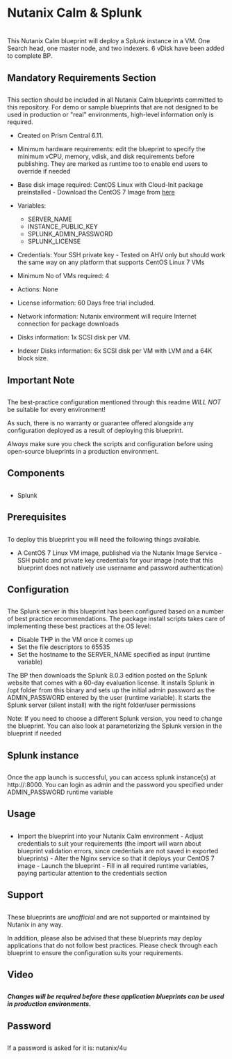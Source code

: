 # Nutanix Calm & Splunk
# 
This Nutanix Calm blueprint will deploy a Splunk instance in a VM.  One Search head, one master node, and two indexers.  6 vDisk have been added to complete BP.

## Mandatory Requirements Section
## 
This section should be included in all Nutanix Calm blueprints committed to this repository.  For demo or sample blueprints that
are not designed to be used in production or "real" environments, high-level information only is required.

- Created on Prism Central 6.11.

- Minimum hardware requirements: edit the blueprint to specify the minimum vCPU, memory, vdisk, and disk requirements before publishing.  They are marked as runtime too to enable end users to override if needed 

- Base disk image required: CentOS Linux with Cloud-Init package preinstalled - Download the CentOS 7 Image from
[here](http://download.nutanix.com/calm/CentOS-7-x86_64-GenericCloud-1801-01.qcow2)

 - Variables: 
    + SERVER_NAME
    + INSTANCE_PUBLIC_KEY 
    + SPLUNK_ADMIN_PASSWORD 
    +  SPLUNK_LICENSE 

- Credentials: Your SSH private key - Tested on AHV only but should
work the same way on any platform that supports CentOS Linux 7 VMs 

- Minimum No of VMs required: 4 
 
- Actions: None

- License information: 60 Days free trial included. 

- Network information: Nutanix environment will require Internet
connection for package downloads 

- Disks information: 1x SCSI disk per VM.
- Indexer Disks information: 6x SCSI disk per VM with LVM and a 64K block size.

## Important Note
## 
The best-practice configuration mentioned through this readme *WILL NOT* be suitable for every environment!

As such, there is no warranty or guarantee offered alongside any configuration deployed as a result of deploying this blueprint.

*Always* make sure you check the scripts and configuration before using open-source blueprints in a production environment.

## Components
## 
- Splunk

## Prerequisites
## 
To deploy this blueprint you will need the following things available.

- A CentOS 7 Linux VM image, published via the Nutanix Image Service - SSH public and private key credentials for your image (note
that this blueprint does not natively use username and password authentication)

## Configuration
## 
The Splunk server in this blueprint has been configured based on a number of best practice recommendations.  The package install
scripts takes care of implementing these best practices at the OS level:

- Disable THP in the VM once it comes up
- Set the file descriptors to 65535
- Set the hostname to the SERVER_NAME specified as input (runtime variable)

The BP then downloads the Splunk 8.0.3 edition posted on the Splunk website that comes with a 60-day evaluation license.
It installs Splunk in /opt folder from this binary and sets up the initial admin password as the ADMIN_PASSWORD entered by the 
user (runtime variable).  It starts the Splunk server (silent install) with the right folder/user permissions

Note: If you need to choose a different Splunk version, you need to change the blueprint.  You can also look at parameterizing the
Splunk version in the blueprint if needed

## Splunk instance
## 
Once the app launch is successful, you can access splunk instance(s) at http://<IP>:8000.  You can login as admin and the password
you specified under ADMIN_PASSWORD runtime variable

## Usage
## 
- Import the blueprint into your Nutanix Calm environment - Adjust credentials to suit your requirements (the import will warn
about blueprint validation errors, since credentials are not saved in exported blueprints) - Alter the Nginx service so that it
deploys your CentOS 7 image - Launch the blueprint - Fill in all required runtime variables, paying particular attention to the
credentials section 

## Support
## 
These blueprints are *unofficial* and are not supported or maintained by Nutanix in any way.

In addition, please also be advised that these blueprints may deploy applications that do not follow best practices.  Please check
through each blueprint to ensure the configuration suits your requirements.

## Video 
##

***Changes will be required before these application blueprints can be used in production environments.***

## Password
##
If a password is asked for it is: nutanix/4u
